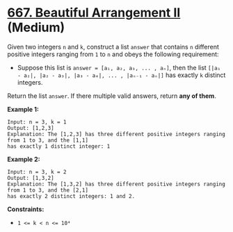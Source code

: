 # [667. Beautiful Arrangement II][link] (Medium)

[link]: https://leetcode.com/problems/beautiful-arrangement-ii/

Given two integers `n` and `k`, construct a list `answer` that contains `n` different positive
integers ranging from `1` to `n` and obeys the following requirement:

- Suppose this list is `answer = [a₁, a₂, a₃, ... , aₙ]`, then the list `[|a₁ - a₂|, |a₂ - a₃|, |a₃ -
a₄|, ... , |aₙ₋₁ - aₙ|]` has exactly `k` distinct integers.

Return the list `answer`. If there multiple valid answers, return **any of them**.

**Example 1:**

```
Input: n = 3, k = 1
Output: [1,2,3]
Explanation: The [1,2,3] has three different positive integers ranging from 1 to 3, and the [1,1]
has exactly 1 distinct integer: 1
```

**Example 2:**

```
Input: n = 3, k = 2
Output: [1,3,2]
Explanation: The [1,3,2] has three different positive integers ranging from 1 to 3, and the [2,1]
has exactly 2 distinct integers: 1 and 2.
```

**Constraints:**

- `1 <= k < n <= 10⁴`
